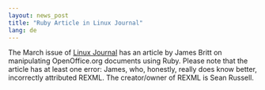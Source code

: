 ```yaml
---
layout: news_post
title: "Ruby Article in Linux Journal"
lang: de
---
```


The March issue of [Linux Journal][1] has an article by James Britt on
manipulating OpenOffice.org documents using Ruby. Please note that the
article has at least one error: James, who, honestly, really does know
better, incorrectly attributed REXML. The creator/owner of REXML is Sean
Russell.



[1]: http://www.linuxjournal.com/modules.php?op=modload&amp;name=NS-lj-issues/issue119&amp;file=index 
